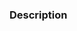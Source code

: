 <!-- Thank you for contributing! Before submitting the PR, please make sure you do the following:
- [ ] Read the [Contributing Guidelines](https://github.com/vitejs/vite/blob/main/CONTRIBUTING.md), especially the [Pull Request Guidelines](https://github.com/vitejs/vite/blob/main/CONTRIBUTING.md#pull-request-guidelines).
- [ ] Check that there isn't already a PR that solves the problem the same way to avoid creating a duplicate. If you find a duplicate, please help us reviewing it.
- [ ] Provide a description in this PR that addresses **what** the PR is solving, or reference the issue that it solves (e.g. `fixes #123`).
- [ ] Update the corresponding documentation if needed.
- [ ] Include relevant tests that fail without this PR but pass with it.
-->

### Description

<!-- What is this PR solving? What other alternatives you explored? Are there any parts you think require more attention from reviewers? -->
